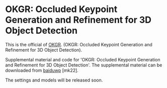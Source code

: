 # OKGR: Occluded Keypoint Generation and Refinement for 3D Object Detection
This is the official of [OKGR](https://github.com/Mingqj/OKGR/). (OKGR: Occluded Keypoint Generation and Refinement for 3D Object Detection). 

Supplemental material and code for 'OKGR: Occluded Keypoint Generation and Refinement for 3D Object Detection'.
The supplemental material can be downloaded from [baiduwp](https://pan.baidu.com/s/18wt2LT4dgXg8pa0zYded-w) [mk22].

The settings and models will be released soon.
